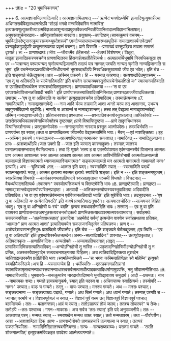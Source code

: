 +++
title = "20 भूमाधिकरणम्"

+++
6. आत्मज्ञानाभिलाषादित्यादि। आत्मज्ञानाभिलाषात् ---'ऋग्वेदं भगवोऽध्येमि' इत्यादिश्रुत्युक्तरीत्या अधिगतसर्वविद्यास्थानत्वेऽपि 'सोऽहं भगवो मन्त्रविदेवास्मि नात्मवित्' इत्यत्रत्यश्रुत्युक्तरीत्याऽत्मविज्ञआआशून्यताप्रयुक्तवैकल्यनिवर्तयिषानितादात्मविज्ञानाभिलाषात्। अनुपरतशुचेनारदाय-- अनिवृत्तशोकाय नारदाय। प्रयुक्तम्--उपदिष्टम्।सानत्कुमारं वचनम्-- भूमविद्योपदेष्टृसनत्कुमारसम्बन्ध्युपदेशरूपं" छान्दोग्यसप्तमाध्यायारम्भप्रभृतिकं नामाद्याशापर्यन्तवेद्यवर्गे प्रश्नपूर्वकमुपर्युपरि प्रत्युत्तररूपतया प्रवृत्तं वचनम्। प्राणे विरमति --प्राणाख्यं वस्तूपदिश्य तावता समाप्तं दृश्यते। सः -- प्राणशब्दार्थः।जीवः --जीवात्मैव।हिंसनार्हः ---हेत्वर्थं विशेषणम्।'पितृहा, मातृहा'इत्यादिप्रकरणवचनेन प्राणशब्दितस्य हिंसनार्हत्वप्रतीतेरित्यर्थः। अल्पप्रत्यर्थिभूमापि निरवधिकसुख एष एव --'यत्रान्यत् पश्यत्यन्यत् श्रृणोत्यन्यद्विजानाति तदल्पं यत्र नान्यत् पश्यति नान्यत् श्रृणोति नान्यद्विजानाति स भूमा' इति वचनेनाल्पप्रत्यर्थित्वेनाभिधीयमानो भूमशब्दार्थोऽपि निरवधिकसुखाश्रयो जीव एव भवेत्। इति चेन्न --इति शङ्क्यते चेन्नैत्द्युक्तम्।अत्र --अस्मिन् प्रकरणे। हि -- यस्मात् कारणात्। सत्यशब्दोदितमुपास्यम् --'एष तु वा अतिवदति यः सत्येनातिवदति' इति वचनेन सत्याख्यवस्तुनोपास्येनोपलक्षितो यः" स्वात्मानमतिवदति स एवातिवादीत्यर्थकेन सत्यशब्दोदितमुपास्यम्। प्राणाख्यादधिकतया ----'स वा एष एवंपश्यन्नेवंविजानन्नतिवादी भवति ' इति प्राणोपासकस्यातिवादित्वनिमित्तात् प्राणशब्दताज्जीवादधिकतया। उपात्तम् --'एष तु वा अतिवदति यः सत्येन' इत्युदाहृतवचनेन प्रतिपादितम्। तस्मान्नेत्यन्वयः॥7. नामादित्यादि। नामाद्याशान्तवेद्ये ---नाम आदि र्यस्य तन्नामादि आशा अन्तो यस्य तत् आशान्तम्, उभयत्र तद्गुणसंविज्ञानो बहुव्रीहिः। नामादि च आशान्तं च नामाद्याशान्तम्। तच्च तत् वेद्यञ्च नामाद्याशान्तवेद्यं तस्मिन् नामाद्याशान्तवेद्ये। प्रतिवचनवशात् प्रश्नतश्च ----प्रश्नप्रतिवचनयोरनुवत्तत्वात्।अधिकोक्तेः ---उत्तरोत्तरमधिफलवत्त्वेनाधिकोक्तेश्च दृष्टत्वात्।प्राणे विश्रान्तिदृष्ट्या ---प्राणे तादृगभिधानस्य विश्रान्तिदर्शनाच्च। प्रस्तुतात्मोपदेशः ---सनत्कुमारेण नारदाय प्रस्तुत आत्मोपदेशः। तदवधिर्भवति --प्राणपर्यन्त एव स्यात्।तथा च प्राणशब्दितस्य जीवस्यैव वेद्यात्मत्वमिति भावः। मैवम् --एवं माशङ्किष्ठाः। इह --अस्मिन् प्रकरणे। परमादात्मनः---आत्मशब्दित्वात् परमात्मनः सकाशात्। नामादिवत् -- नामादितुल्यतया।प्राणः --प्राशब्दार्थोऽपि।जात उक्तो हि --जात इति यस्मात् कारणादुक्तः। तस्मात् जातस्य परमात्मत्वासम्भावात् मैवमित्यन्वयः। तथा हि श्रूयते 'तस्य ह वा एतस्यैवंपश्यत एवंमन्वानस्यैवं विजानत आत्मतः प्राण आत्मत आशात्मतः स्मर आत्मत आकाश आत्मत आप आत्मत आविर्भावितिरोभावौ आत्मतोऽन्नमात्मतो बलमात्मतो विज्ञानमात्मतो ध्यानमात्मतश्चित्मात्मतः" सङ्कल्पमात्मतो मन आत्मतो वागात्मतो नामात्मतो मन्त्रः' इत्यादि। अत्र --श्रुतिवाक्ये।तत् ---आत्मत इति पदम्। स्वस्मादिति स्यात् ---स्वस्मादिति पदार्थे स्वात्मनइत्यर्थः भवतु। आत्मत इत्यस्य स्वत्मत इत्यर्थः स्यादिति शङ्का। इति न --- इति शङ्कनमयुक्तम्। स्वारसिक्या विभक्तेः --कार्यकारणभावप्रतिपादने स्वरसप्रवृत्तायाः पञ्चमी विभक्तेः। विघटनात् -- वैयर्थ्यापादनादित्यर्थः।स्वात्मनः" स्वस्योत्पत्तिकथनं च क्लिष्टमेवेति भावः॥8. प्राणद्रष्टेत्यादि। प्राणद्रष्टा --नामाद्याशान्तवेद्यपरम्पोरपरितनप्राद्रष्टा । अतवादी --अतिक्रान्तस्वोपास्यवस्तुवादितया अदिवादीति प्रतिपादितः।'स वा एष एवंपश्यन्नेवंमन्वान एवंविजानन्नतिवादी भवति' इति श्रुरेरिति भावः। तदनुवदनतः --'एष तु वा अतिवदति यः सत्येनातिवदति' इति वाक्ये प्राणातिवाद्यनुवादेन। सत्यवादश्चोदितः --सत्यवचनं विहितं भवतु। 'एष तु वा अग्निहोत्री यः स्यं" वदति' इत्यत्र तचथादर्शनादिति भावः। तस्मात् -- एष तु वा इति वाक्यस्य प्राणोपासनाङअगभूतसत्यवचनचोदकत्वे प्राणभिन्नसत्याख्यपरमात्मपरत्वाभावात्। सर्वाहमर्थः सकलजनयिता --'अहमेववाधस्तात्' इत्यादिना 'अहमेवेदं सर्वम्' इत्यन्तेन वाक्येन सर्वाहम्रथतया प्रतिपन्नः, 'आत्मतः" प्राण आत्मत आशा' इत्यादिवाक्येन सकलजनयितृत्वेन प्रतिपन्नश्च। प्राण ए -- अत्रोपदेशावसानभूमिभूतः प्राशब्दितो जीवात्मैव। इति चेन्न --- इति शङ्क्यते चेन्नैतद्युक्तम्।एष त्विति --'एष तु वा अतिवदति' इति तुशब्दशिरस्कैतच्छब्देन।अस्य--सत्यादिवादिनः" प्राक्नात्--- ततःपूर्वप्रकृतात्।अतिवदनकृतः --प्राणातिवादिनः। अन्यतोक्तेः --अन्यत्वप्रतिपादनात्।तद्वत् ----प्राणादिवादिभिन्नसत्यातिवादिवत् --अन्योऽग्निहोत्री तु नास्ति ---प्रकृतादग्निहोत्रिणीऽन्योऽग्निहोत्री तु न प्रमितः, अतस्तस्यैवानुवादेन सत्यवचनशङ्गतया विहितम्। अत्र त्वतिवादिद्विरुक्त्या तुशब्देन चातिवाद्यन्तरस्यैव प्रतीतेरिति भावः।स्वमहिमवनिलये ---'सः भगवः कस्मिन्प्रतिष्ठितः स्वे महिम्नि' इत्युक्ते स्वमहिमैकनिलये।अत्र हि --परमात्मन्येव हि । धर्मोपपत्तिः --एतत्प्रकरणप्रतिन्नानां स्वाभाविकामृतत्वानन्याधारत्तवानन्याधारत्वसर्वत्मत्वसर्वोत्पादकत्वादिधर्माणामुपपत्तिः, नतु जीवात्मनीतिभावः॥9. नामादावित्यादि। भूमवाक्ये--सनत्कुमारेण नारदायोपदिश्माने भूमविद्यावाक्य समुदाये। आदौ --प्रथमतः। नाम --नामात्मकः शब्दः। गम्यते इत्यस्यानुकर्षः, स्यात् इति पदस्य वा। अधिगन्तव्यः स्यादित्यर्थः। तस्योपरि -- नाम्नः" पश्चात्। वाक् च गम्यते। तदनु -- वाचः पश्चात्। मनश्च गम्यते। अथ -- मनसः पश्चात्। सङ्कल्पनामा -- सङ्कल्पाख्यः पदार्थः, गम्यते। अथ चित्तं गम्यते। अथ ध्यानं गम्यते। तस्मात् परमपि च --ध्यानात् परमपि च। विज्ञानपूर्वबलं च स्यात् -- विज्ञानं पूर्वं यस्य तत् विज्ञानपूर्वं विज्ञानपूर्वं पश्चात् बलमित्यर्थः। ततः -- बलानन्तरम्।अन्नं च स्यात्। ततोऽन्नात्परं तोयं जलम्। ततश्च तोयात्परं" च तेजः। ततोऽपि --ततः पश्चाच्च। गगन--माकाशः। अत्र सर्वत्र 'ततः स्यात्' इति पदे अनुषञ्जनीये। ततः --आकाशात् परम्। मन्मथः स्यात् -- स्मरशब्देन मन्मथ उक्तः स्यात्। ततो मन्मथापरम्। तथा --पौर्वापर्येण। आशा --आशाशब्दिता दिक्।प्राणः - प्राणशब्देनोक्तेः प्राणसहचारि प्रत्यगात्मा च स्यात्। ततःपरं सकलनियमिता-- नामादिनिखिलतत्त्ववर्गनियन्ता। सत्यः --सत्यशब्दवाच्यः। परात्मा गम्यते --'तरति शोकमात्मवित्' इत्युपक्रमविवक्षइत उपदेश्य आत्मेत्यवगम्यते॥